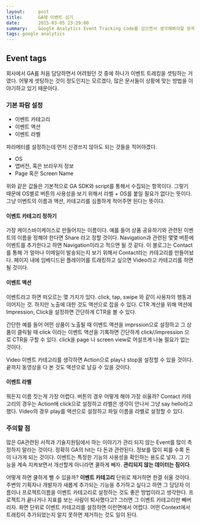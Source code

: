 ```yaml
---
layout:     post
title:      GA에 이벤트 심기
date:       2015-03-05 23:29:00
summary:    Google Analytics Event Tracking Code를 심으면서 생각해봐야할 문제에 대하여.
tags: google analytics
---
```

## Event tags
회사에서 GA를 처음 담당하면서 어려웠던 것 중에 하나가 이벤트 트래킹을 셋팅하는 거였다. 어떻게 셋팅하는 것이 정도인지는 모르겠다, 많은 문서들이 상황에 맞는 방법을 이야기하고 있기 때문아다.

### 기본 파람 설정

* 이벤트 카테고리
* 이벤트 액션
* 이벤트 라벨

파라메터를 설정하는데 먼저 신경쓰지 않아도 되는 것들을 적어야겠다.

* OS
* 앱버전, 혹은 브라우저 정보
* Page 혹은 Screen Name

위와 같은 값들은 기본적으로 GA SDK와 script를 통해서 수집되는 항목이다. 그렇기 때문에 OS별로 버튼의 사용성을 보기 위해서 라벨 + OS를 붙일 필요가 없다는 뜻이다. 그냥 이벤트의 이름과 액션, 카테고리를 심플하게 적어주면 된다는 뜻이다.

#### 이벤트 카테고리 정하기
가장 케이스바이케이스로 만들어지는 이름이다. 예를 들어 상품 공유하기와 관련된 이벤트의 이름을 정해야 한다면 Share 라고 정할 것이다. Navigation과 관련된 몇몇 버튼에 이벤트를 추가한다고 하면 Navigation이라고 적으면 될 것 같다. 이 블로그는 Contact를 통해 가 얼마나 이메일이 발송되는지 보기 위해서 Contact라는 카테고리를 만들어놨다. 페이지 내에 임베디드된 플레이어를 트래킹하고 싶으면 Video라고 카테고리를 하면 될 것이다.

#### 이벤트 액션
이벤트라고 하면 떠오르는 몇 가지가 있다. click, tap, swipe 와 같이 사용자의 행동과 이어지는 것. 하지만 노출에 대한 것도 액션으로 잡을 수 있다. CTR 계산을 위해 액션에 Impression, Click을 설정하면 간단하게 CTR을 볼 수 있다.

간단한 예를 들어 어떤 상품이 노출될 때 이벤트 액션을 imprssion으로 설정하고 그 상품이 클릭될 때 click 이라는 이벤트 액션을 기록하면 간단하게 click//impression 으로 CTR을 구할 수 있다. click을 page 나 screen view로 어설프게 나눌 필요가 없는 것이다.

Video 이벤트 카테고리를 생각하면 Action으로 play나 stop을 설정할 수 있을 것이다. 끝까지 동영상을 다 본 것도 액션으로 남길 수 있을 것이다.

#### 이벤트 라벨
뭐든지 이름 짓는게 가장 어렵다. 버튼의 경우 어떻게 해야 가장 쉬울까? Contact 카테고리의 경우는 Action에 click으로 설정하고 라벨은 생각이 안나서 그냥 say hello라고 했다. Video의 경우 play를 액션으로 설정하고 파일 이름을 라벨로 설정할 수 있다.

### 주의할 점
많은 GA관련된 서적과 기술지원팀에서 하는 이야기가 관리 되지 않는 Event를 많이 측정하지 말라는 것이다. 정확히 GA의 hit는 다 돈과 관련된다. 정보를 많이 찌를 수록 돈이 나가게 되는 것이다. 이벤트는 특정한 기능의 사용성을 확인하는 용도로 넣자. 그 기능을 계속 지켜보면서 개선할게 아니라면 쿨하게 빼자. **관리되지 않는 데이터는 짐이다**. 

어떻게 하면 쿨하게 뺄 수 있을까? **이벤트 카테고리** 단위로 제거하면 한결 쉬울 것이다. 주변의 기획자나 개발자가 새롭게 추가되는 기능을 추가하고 싶다고 하면 그 담당자 이름이나 프로젝트이름을 이벤트 카테고리로 설정하는 것도 좋은 방법이라고 생각한다. 프로젝트가 끝나거나 지표를 보는 사람이 퇴사했다고? 그러면 그 이벤트 카테고리만 빼버리자. 화면 단위로 이벤트 카테고리를 설정하면 이런면에서 어렵다. 어떤 Context에서 트래킹이 추가되었는지 알지 못하면 제거하는 것도 일이 된다.